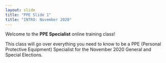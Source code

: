 ```yaml
---
layout: slide
title: "PPE Slide 1"
title: "INTRO: November 2020"
---
```


Welcome to the **PPE Specialist** online training class!

This class will go over everything you need to know to be a PPE (Personal Protective Equipment) Specialist for the November 2020 General and Special Elections.
